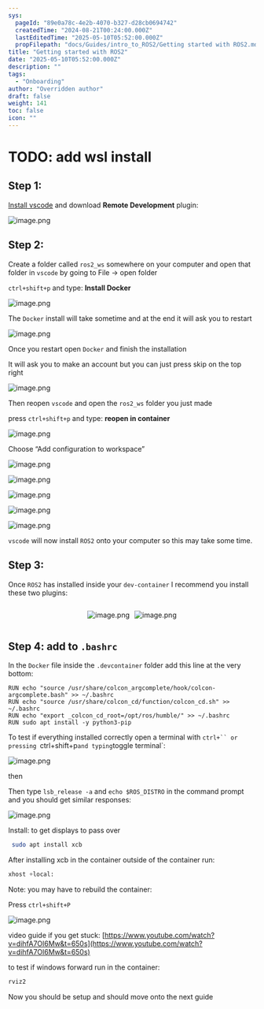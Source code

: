 ```yaml
---
sys:
  pageId: "89e0a78c-4e2b-4070-b327-d28cb0694742"
  createdTime: "2024-08-21T00:24:00.000Z"
  lastEditedTime: "2025-05-10T05:52:00.000Z"
  propFilepath: "docs/Guides/intro_to_ROS2/Getting started with ROS2.md"
title: "Getting started with ROS2"
date: "2025-05-10T05:52:00.000Z"
description: ""
tags:
  - "Onboarding"
author: "Overridden author"
draft: false
weight: 141
toc: false
icon: ""
---
```


# TODO: add wsl install

## Step 1:

[Install vscode](https://code.visualstudio.com/download) and download **Remote Development** plugin:

![image.png](https://prod-files-secure.s3.us-west-2.amazonaws.com/d518164a-d88e-44d1-a4ee-3adb3bd8bce0/efb52993-1881-4a40-b95e-6f020334f022/image.png?X-Amz-Algorithm=AWS4-HMAC-SHA256&X-Amz-Content-Sha256=UNSIGNED-PAYLOAD&X-Amz-Credential=ASIAZI2LB466RZL5WJGG%2F20250603%2Fus-west-2%2Fs3%2Faws4_request&X-Amz-Date=20250603T033929Z&X-Amz-Expires=3600&X-Amz-Security-Token=IQoJb3JpZ2luX2VjEDMaCXVzLXdlc3QtMiJGMEQCIDCYe62nC5sxIXFhHdL811fS80f5Vxaf6Vo4hSTxNj9AAiAp5RgSiVDVXj5iV0ltG9PFvw%2FYQf4UMEsclk0lcPGzpSqIBAj8%2F%2F%2F%2F%2F%2F%2F%2F%2F%2F8BEAAaDDYzNzQyMzE4MzgwNSIM9W8znuNW1z1XOOOTKtwDguyTU5pItWyzeVrNu%2BYDpTXV8jjjUONSTYdKM16EyEdSl1AR8FMnagjUZY0jbsSbbR%2Fz9jmwohrKbkbRoQEDSSM62hNrPMDkdI1ejr%2Fx8A6iIIHyJtVnq2v9BsKbR3gjahaEbUdiorjCLjzp%2BnLAZeE6Fiw4CpeCifTsrryx33WNxVmVBsN67Cq18xwAjPgssFEGzm6x%2FTEbafnS%2B7yzHVx3iezh677BP2LHPeY18VF500SBpXdneReQqpmwlD8DJcz%2FZUU139NOKiiI9yGCvRaLKgkYC8k4kz3Z3u5%2BgIW38l97XPaEwxmaRMjgkZFfuPn%2BO69Bo%2Fubh0EAEDxRA6CckX44eu5Dl6pqJBYyGgWWxKBvXygbEZtmbk5tl4wH1Znm7Lo5dmgRhBpFX5DNNDatbWviS6tEUGKJpGDu%2BVktU6FTRe3HctBucK0cLbWiM1f0%2FewdlO9LF2R5nmhutW1spOv4hbSt4VivnwXzQ1aiUEdKX3XlsgHCH6KzrwiFE9rbUO8mHm8HMUM4xMBmAmmcwDzrfyCZNFeRp9GsZdGEsL6tyNGuvenBv2iqxNNnpBi1qp%2Fqm72C%2FSFZLWe1E7W2O0oHaxSAXy4CmPMu%2FAkbAqJyHDpm9ZivDk0wzsX5wQY6pgFcEv8%2BHGfBX9jLZUjraVRCHoDGyjjmkZEAByUnJerrKncqETTUKPFCzxYwpE5rv25JHOqQLdtKhW6Cjc9EvRbZCjbIjwT2xj9e%2BOIn9SA0FWL%2F25rC1m6%2F596I2uSWoqwtk0X0Tkh%2Bj2k5I52q3Z1DnkW47RluVaJh6ledenQ8O%2Fl2DwtxXz4TBECT%2FVkckdqvf2kdneE14MKfHH5BWQ6AdJtG9Gc2&X-Amz-Signature=5bbf014e95f4320fb452fa4287f5b0a0a0595695e89e78dc0b8f673757c0658b&X-Amz-SignedHeaders=host&x-id=GetObject)

## Step 2:

Create a folder called `ros2_ws` somewhere on your computer and open that folder in `vscode` by going to File → open folder 

`ctrl+shift+p` and type: **Install Docker**

![image.png](https://prod-files-secure.s3.us-west-2.amazonaws.com/d518164a-d88e-44d1-a4ee-3adb3bd8bce0/2269dc0e-1cd5-47ff-bceb-c04ad9b2eab0/image.png?X-Amz-Algorithm=AWS4-HMAC-SHA256&X-Amz-Content-Sha256=UNSIGNED-PAYLOAD&X-Amz-Credential=ASIAZI2LB466RZL5WJGG%2F20250603%2Fus-west-2%2Fs3%2Faws4_request&X-Amz-Date=20250603T033929Z&X-Amz-Expires=3600&X-Amz-Security-Token=IQoJb3JpZ2luX2VjEDMaCXVzLXdlc3QtMiJGMEQCIDCYe62nC5sxIXFhHdL811fS80f5Vxaf6Vo4hSTxNj9AAiAp5RgSiVDVXj5iV0ltG9PFvw%2FYQf4UMEsclk0lcPGzpSqIBAj8%2F%2F%2F%2F%2F%2F%2F%2F%2F%2F8BEAAaDDYzNzQyMzE4MzgwNSIM9W8znuNW1z1XOOOTKtwDguyTU5pItWyzeVrNu%2BYDpTXV8jjjUONSTYdKM16EyEdSl1AR8FMnagjUZY0jbsSbbR%2Fz9jmwohrKbkbRoQEDSSM62hNrPMDkdI1ejr%2Fx8A6iIIHyJtVnq2v9BsKbR3gjahaEbUdiorjCLjzp%2BnLAZeE6Fiw4CpeCifTsrryx33WNxVmVBsN67Cq18xwAjPgssFEGzm6x%2FTEbafnS%2B7yzHVx3iezh677BP2LHPeY18VF500SBpXdneReQqpmwlD8DJcz%2FZUU139NOKiiI9yGCvRaLKgkYC8k4kz3Z3u5%2BgIW38l97XPaEwxmaRMjgkZFfuPn%2BO69Bo%2Fubh0EAEDxRA6CckX44eu5Dl6pqJBYyGgWWxKBvXygbEZtmbk5tl4wH1Znm7Lo5dmgRhBpFX5DNNDatbWviS6tEUGKJpGDu%2BVktU6FTRe3HctBucK0cLbWiM1f0%2FewdlO9LF2R5nmhutW1spOv4hbSt4VivnwXzQ1aiUEdKX3XlsgHCH6KzrwiFE9rbUO8mHm8HMUM4xMBmAmmcwDzrfyCZNFeRp9GsZdGEsL6tyNGuvenBv2iqxNNnpBi1qp%2Fqm72C%2FSFZLWe1E7W2O0oHaxSAXy4CmPMu%2FAkbAqJyHDpm9ZivDk0wzsX5wQY6pgFcEv8%2BHGfBX9jLZUjraVRCHoDGyjjmkZEAByUnJerrKncqETTUKPFCzxYwpE5rv25JHOqQLdtKhW6Cjc9EvRbZCjbIjwT2xj9e%2BOIn9SA0FWL%2F25rC1m6%2F596I2uSWoqwtk0X0Tkh%2Bj2k5I52q3Z1DnkW47RluVaJh6ledenQ8O%2Fl2DwtxXz4TBECT%2FVkckdqvf2kdneE14MKfHH5BWQ6AdJtG9Gc2&X-Amz-Signature=f66f687ec182fe809f3ce59762dc542f165ddddc30e93731211a0ccd547f034a&X-Amz-SignedHeaders=host&x-id=GetObject)

The `Docker` install will take sometime and at the end it will ask you to restart

![image.png](https://prod-files-secure.s3.us-west-2.amazonaws.com/d518164a-d88e-44d1-a4ee-3adb3bd8bce0/ed233f78-be33-4b1f-b89c-9c346c0e961e/image.png?X-Amz-Algorithm=AWS4-HMAC-SHA256&X-Amz-Content-Sha256=UNSIGNED-PAYLOAD&X-Amz-Credential=ASIAZI2LB466RZL5WJGG%2F20250603%2Fus-west-2%2Fs3%2Faws4_request&X-Amz-Date=20250603T033929Z&X-Amz-Expires=3600&X-Amz-Security-Token=IQoJb3JpZ2luX2VjEDMaCXVzLXdlc3QtMiJGMEQCIDCYe62nC5sxIXFhHdL811fS80f5Vxaf6Vo4hSTxNj9AAiAp5RgSiVDVXj5iV0ltG9PFvw%2FYQf4UMEsclk0lcPGzpSqIBAj8%2F%2F%2F%2F%2F%2F%2F%2F%2F%2F8BEAAaDDYzNzQyMzE4MzgwNSIM9W8znuNW1z1XOOOTKtwDguyTU5pItWyzeVrNu%2BYDpTXV8jjjUONSTYdKM16EyEdSl1AR8FMnagjUZY0jbsSbbR%2Fz9jmwohrKbkbRoQEDSSM62hNrPMDkdI1ejr%2Fx8A6iIIHyJtVnq2v9BsKbR3gjahaEbUdiorjCLjzp%2BnLAZeE6Fiw4CpeCifTsrryx33WNxVmVBsN67Cq18xwAjPgssFEGzm6x%2FTEbafnS%2B7yzHVx3iezh677BP2LHPeY18VF500SBpXdneReQqpmwlD8DJcz%2FZUU139NOKiiI9yGCvRaLKgkYC8k4kz3Z3u5%2BgIW38l97XPaEwxmaRMjgkZFfuPn%2BO69Bo%2Fubh0EAEDxRA6CckX44eu5Dl6pqJBYyGgWWxKBvXygbEZtmbk5tl4wH1Znm7Lo5dmgRhBpFX5DNNDatbWviS6tEUGKJpGDu%2BVktU6FTRe3HctBucK0cLbWiM1f0%2FewdlO9LF2R5nmhutW1spOv4hbSt4VivnwXzQ1aiUEdKX3XlsgHCH6KzrwiFE9rbUO8mHm8HMUM4xMBmAmmcwDzrfyCZNFeRp9GsZdGEsL6tyNGuvenBv2iqxNNnpBi1qp%2Fqm72C%2FSFZLWe1E7W2O0oHaxSAXy4CmPMu%2FAkbAqJyHDpm9ZivDk0wzsX5wQY6pgFcEv8%2BHGfBX9jLZUjraVRCHoDGyjjmkZEAByUnJerrKncqETTUKPFCzxYwpE5rv25JHOqQLdtKhW6Cjc9EvRbZCjbIjwT2xj9e%2BOIn9SA0FWL%2F25rC1m6%2F596I2uSWoqwtk0X0Tkh%2Bj2k5I52q3Z1DnkW47RluVaJh6ledenQ8O%2Fl2DwtxXz4TBECT%2FVkckdqvf2kdneE14MKfHH5BWQ6AdJtG9Gc2&X-Amz-Signature=acc55a033aa7e5525d5b6ff56506c3284922c9f4b0c58ae6b64f5187ab9442d2&X-Amz-SignedHeaders=host&x-id=GetObject)

Once you restart open `Docker` and finish the installation

It will ask you to make an account but you can just press skip on the top right

![image.png](https://prod-files-secure.s3.us-west-2.amazonaws.com/d518164a-d88e-44d1-a4ee-3adb3bd8bce0/21010ad9-1659-4fd9-9f59-9932a09b2a3d/image.png?X-Amz-Algorithm=AWS4-HMAC-SHA256&X-Amz-Content-Sha256=UNSIGNED-PAYLOAD&X-Amz-Credential=ASIAZI2LB466RZL5WJGG%2F20250603%2Fus-west-2%2Fs3%2Faws4_request&X-Amz-Date=20250603T033929Z&X-Amz-Expires=3600&X-Amz-Security-Token=IQoJb3JpZ2luX2VjEDMaCXVzLXdlc3QtMiJGMEQCIDCYe62nC5sxIXFhHdL811fS80f5Vxaf6Vo4hSTxNj9AAiAp5RgSiVDVXj5iV0ltG9PFvw%2FYQf4UMEsclk0lcPGzpSqIBAj8%2F%2F%2F%2F%2F%2F%2F%2F%2F%2F8BEAAaDDYzNzQyMzE4MzgwNSIM9W8znuNW1z1XOOOTKtwDguyTU5pItWyzeVrNu%2BYDpTXV8jjjUONSTYdKM16EyEdSl1AR8FMnagjUZY0jbsSbbR%2Fz9jmwohrKbkbRoQEDSSM62hNrPMDkdI1ejr%2Fx8A6iIIHyJtVnq2v9BsKbR3gjahaEbUdiorjCLjzp%2BnLAZeE6Fiw4CpeCifTsrryx33WNxVmVBsN67Cq18xwAjPgssFEGzm6x%2FTEbafnS%2B7yzHVx3iezh677BP2LHPeY18VF500SBpXdneReQqpmwlD8DJcz%2FZUU139NOKiiI9yGCvRaLKgkYC8k4kz3Z3u5%2BgIW38l97XPaEwxmaRMjgkZFfuPn%2BO69Bo%2Fubh0EAEDxRA6CckX44eu5Dl6pqJBYyGgWWxKBvXygbEZtmbk5tl4wH1Znm7Lo5dmgRhBpFX5DNNDatbWviS6tEUGKJpGDu%2BVktU6FTRe3HctBucK0cLbWiM1f0%2FewdlO9LF2R5nmhutW1spOv4hbSt4VivnwXzQ1aiUEdKX3XlsgHCH6KzrwiFE9rbUO8mHm8HMUM4xMBmAmmcwDzrfyCZNFeRp9GsZdGEsL6tyNGuvenBv2iqxNNnpBi1qp%2Fqm72C%2FSFZLWe1E7W2O0oHaxSAXy4CmPMu%2FAkbAqJyHDpm9ZivDk0wzsX5wQY6pgFcEv8%2BHGfBX9jLZUjraVRCHoDGyjjmkZEAByUnJerrKncqETTUKPFCzxYwpE5rv25JHOqQLdtKhW6Cjc9EvRbZCjbIjwT2xj9e%2BOIn9SA0FWL%2F25rC1m6%2F596I2uSWoqwtk0X0Tkh%2Bj2k5I52q3Z1DnkW47RluVaJh6ledenQ8O%2Fl2DwtxXz4TBECT%2FVkckdqvf2kdneE14MKfHH5BWQ6AdJtG9Gc2&X-Amz-Signature=bdd62b9b99e5f299fcb803af663e491ae124ed1d8afa52d73e2e108aa34c9a34&X-Amz-SignedHeaders=host&x-id=GetObject)

Then reopen `vscode` and open the `ros2_ws` folder you just made

press `ctrl+shift+p` and type: **reopen in container**

![image.png](https://prod-files-secure.s3.us-west-2.amazonaws.com/d518164a-d88e-44d1-a4ee-3adb3bd8bce0/4e93b8c2-41ad-488c-8095-c74205196118/image.png?X-Amz-Algorithm=AWS4-HMAC-SHA256&X-Amz-Content-Sha256=UNSIGNED-PAYLOAD&X-Amz-Credential=ASIAZI2LB466RZL5WJGG%2F20250603%2Fus-west-2%2Fs3%2Faws4_request&X-Amz-Date=20250603T033929Z&X-Amz-Expires=3600&X-Amz-Security-Token=IQoJb3JpZ2luX2VjEDMaCXVzLXdlc3QtMiJGMEQCIDCYe62nC5sxIXFhHdL811fS80f5Vxaf6Vo4hSTxNj9AAiAp5RgSiVDVXj5iV0ltG9PFvw%2FYQf4UMEsclk0lcPGzpSqIBAj8%2F%2F%2F%2F%2F%2F%2F%2F%2F%2F8BEAAaDDYzNzQyMzE4MzgwNSIM9W8znuNW1z1XOOOTKtwDguyTU5pItWyzeVrNu%2BYDpTXV8jjjUONSTYdKM16EyEdSl1AR8FMnagjUZY0jbsSbbR%2Fz9jmwohrKbkbRoQEDSSM62hNrPMDkdI1ejr%2Fx8A6iIIHyJtVnq2v9BsKbR3gjahaEbUdiorjCLjzp%2BnLAZeE6Fiw4CpeCifTsrryx33WNxVmVBsN67Cq18xwAjPgssFEGzm6x%2FTEbafnS%2B7yzHVx3iezh677BP2LHPeY18VF500SBpXdneReQqpmwlD8DJcz%2FZUU139NOKiiI9yGCvRaLKgkYC8k4kz3Z3u5%2BgIW38l97XPaEwxmaRMjgkZFfuPn%2BO69Bo%2Fubh0EAEDxRA6CckX44eu5Dl6pqJBYyGgWWxKBvXygbEZtmbk5tl4wH1Znm7Lo5dmgRhBpFX5DNNDatbWviS6tEUGKJpGDu%2BVktU6FTRe3HctBucK0cLbWiM1f0%2FewdlO9LF2R5nmhutW1spOv4hbSt4VivnwXzQ1aiUEdKX3XlsgHCH6KzrwiFE9rbUO8mHm8HMUM4xMBmAmmcwDzrfyCZNFeRp9GsZdGEsL6tyNGuvenBv2iqxNNnpBi1qp%2Fqm72C%2FSFZLWe1E7W2O0oHaxSAXy4CmPMu%2FAkbAqJyHDpm9ZivDk0wzsX5wQY6pgFcEv8%2BHGfBX9jLZUjraVRCHoDGyjjmkZEAByUnJerrKncqETTUKPFCzxYwpE5rv25JHOqQLdtKhW6Cjc9EvRbZCjbIjwT2xj9e%2BOIn9SA0FWL%2F25rC1m6%2F596I2uSWoqwtk0X0Tkh%2Bj2k5I52q3Z1DnkW47RluVaJh6ledenQ8O%2Fl2DwtxXz4TBECT%2FVkckdqvf2kdneE14MKfHH5BWQ6AdJtG9Gc2&X-Amz-Signature=242a615ac6821c3b6f8ad5dcfbca148ccca5412ec6f97d8a1e97bfcb1f46bc6a&X-Amz-SignedHeaders=host&x-id=GetObject)

Choose “Add configuration to workspace”

![image.png](https://prod-files-secure.s3.us-west-2.amazonaws.com/d518164a-d88e-44d1-a4ee-3adb3bd8bce0/9560b282-5060-4989-ba37-97e7b2c22476/image.png?X-Amz-Algorithm=AWS4-HMAC-SHA256&X-Amz-Content-Sha256=UNSIGNED-PAYLOAD&X-Amz-Credential=ASIAZI2LB466RZL5WJGG%2F20250603%2Fus-west-2%2Fs3%2Faws4_request&X-Amz-Date=20250603T033929Z&X-Amz-Expires=3600&X-Amz-Security-Token=IQoJb3JpZ2luX2VjEDMaCXVzLXdlc3QtMiJGMEQCIDCYe62nC5sxIXFhHdL811fS80f5Vxaf6Vo4hSTxNj9AAiAp5RgSiVDVXj5iV0ltG9PFvw%2FYQf4UMEsclk0lcPGzpSqIBAj8%2F%2F%2F%2F%2F%2F%2F%2F%2F%2F8BEAAaDDYzNzQyMzE4MzgwNSIM9W8znuNW1z1XOOOTKtwDguyTU5pItWyzeVrNu%2BYDpTXV8jjjUONSTYdKM16EyEdSl1AR8FMnagjUZY0jbsSbbR%2Fz9jmwohrKbkbRoQEDSSM62hNrPMDkdI1ejr%2Fx8A6iIIHyJtVnq2v9BsKbR3gjahaEbUdiorjCLjzp%2BnLAZeE6Fiw4CpeCifTsrryx33WNxVmVBsN67Cq18xwAjPgssFEGzm6x%2FTEbafnS%2B7yzHVx3iezh677BP2LHPeY18VF500SBpXdneReQqpmwlD8DJcz%2FZUU139NOKiiI9yGCvRaLKgkYC8k4kz3Z3u5%2BgIW38l97XPaEwxmaRMjgkZFfuPn%2BO69Bo%2Fubh0EAEDxRA6CckX44eu5Dl6pqJBYyGgWWxKBvXygbEZtmbk5tl4wH1Znm7Lo5dmgRhBpFX5DNNDatbWviS6tEUGKJpGDu%2BVktU6FTRe3HctBucK0cLbWiM1f0%2FewdlO9LF2R5nmhutW1spOv4hbSt4VivnwXzQ1aiUEdKX3XlsgHCH6KzrwiFE9rbUO8mHm8HMUM4xMBmAmmcwDzrfyCZNFeRp9GsZdGEsL6tyNGuvenBv2iqxNNnpBi1qp%2Fqm72C%2FSFZLWe1E7W2O0oHaxSAXy4CmPMu%2FAkbAqJyHDpm9ZivDk0wzsX5wQY6pgFcEv8%2BHGfBX9jLZUjraVRCHoDGyjjmkZEAByUnJerrKncqETTUKPFCzxYwpE5rv25JHOqQLdtKhW6Cjc9EvRbZCjbIjwT2xj9e%2BOIn9SA0FWL%2F25rC1m6%2F596I2uSWoqwtk0X0Tkh%2Bj2k5I52q3Z1DnkW47RluVaJh6ledenQ8O%2Fl2DwtxXz4TBECT%2FVkckdqvf2kdneE14MKfHH5BWQ6AdJtG9Gc2&X-Amz-Signature=de832537baeb36d100b2a5be158216a074e2d18091066ce29f6558c3374d0d16&X-Amz-SignedHeaders=host&x-id=GetObject)

![image.png](https://prod-files-secure.s3.us-west-2.amazonaws.com/d518164a-d88e-44d1-a4ee-3adb3bd8bce0/2ee63f81-886b-48e8-a553-dc6e5eac99e4/image.png?X-Amz-Algorithm=AWS4-HMAC-SHA256&X-Amz-Content-Sha256=UNSIGNED-PAYLOAD&X-Amz-Credential=ASIAZI2LB466RZL5WJGG%2F20250603%2Fus-west-2%2Fs3%2Faws4_request&X-Amz-Date=20250603T033929Z&X-Amz-Expires=3600&X-Amz-Security-Token=IQoJb3JpZ2luX2VjEDMaCXVzLXdlc3QtMiJGMEQCIDCYe62nC5sxIXFhHdL811fS80f5Vxaf6Vo4hSTxNj9AAiAp5RgSiVDVXj5iV0ltG9PFvw%2FYQf4UMEsclk0lcPGzpSqIBAj8%2F%2F%2F%2F%2F%2F%2F%2F%2F%2F8BEAAaDDYzNzQyMzE4MzgwNSIM9W8znuNW1z1XOOOTKtwDguyTU5pItWyzeVrNu%2BYDpTXV8jjjUONSTYdKM16EyEdSl1AR8FMnagjUZY0jbsSbbR%2Fz9jmwohrKbkbRoQEDSSM62hNrPMDkdI1ejr%2Fx8A6iIIHyJtVnq2v9BsKbR3gjahaEbUdiorjCLjzp%2BnLAZeE6Fiw4CpeCifTsrryx33WNxVmVBsN67Cq18xwAjPgssFEGzm6x%2FTEbafnS%2B7yzHVx3iezh677BP2LHPeY18VF500SBpXdneReQqpmwlD8DJcz%2FZUU139NOKiiI9yGCvRaLKgkYC8k4kz3Z3u5%2BgIW38l97XPaEwxmaRMjgkZFfuPn%2BO69Bo%2Fubh0EAEDxRA6CckX44eu5Dl6pqJBYyGgWWxKBvXygbEZtmbk5tl4wH1Znm7Lo5dmgRhBpFX5DNNDatbWviS6tEUGKJpGDu%2BVktU6FTRe3HctBucK0cLbWiM1f0%2FewdlO9LF2R5nmhutW1spOv4hbSt4VivnwXzQ1aiUEdKX3XlsgHCH6KzrwiFE9rbUO8mHm8HMUM4xMBmAmmcwDzrfyCZNFeRp9GsZdGEsL6tyNGuvenBv2iqxNNnpBi1qp%2Fqm72C%2FSFZLWe1E7W2O0oHaxSAXy4CmPMu%2FAkbAqJyHDpm9ZivDk0wzsX5wQY6pgFcEv8%2BHGfBX9jLZUjraVRCHoDGyjjmkZEAByUnJerrKncqETTUKPFCzxYwpE5rv25JHOqQLdtKhW6Cjc9EvRbZCjbIjwT2xj9e%2BOIn9SA0FWL%2F25rC1m6%2F596I2uSWoqwtk0X0Tkh%2Bj2k5I52q3Z1DnkW47RluVaJh6ledenQ8O%2Fl2DwtxXz4TBECT%2FVkckdqvf2kdneE14MKfHH5BWQ6AdJtG9Gc2&X-Amz-Signature=8b0a3d65713cb5cf3afe76f5e9031d623c24d19339e0ebb99657c1feb87e1d1c&X-Amz-SignedHeaders=host&x-id=GetObject)

![image.png](https://prod-files-secure.s3.us-west-2.amazonaws.com/d518164a-d88e-44d1-a4ee-3adb3bd8bce0/ae1580b2-b048-407e-aed9-b584224a7a04/image.png?X-Amz-Algorithm=AWS4-HMAC-SHA256&X-Amz-Content-Sha256=UNSIGNED-PAYLOAD&X-Amz-Credential=ASIAZI2LB466RZL5WJGG%2F20250603%2Fus-west-2%2Fs3%2Faws4_request&X-Amz-Date=20250603T033929Z&X-Amz-Expires=3600&X-Amz-Security-Token=IQoJb3JpZ2luX2VjEDMaCXVzLXdlc3QtMiJGMEQCIDCYe62nC5sxIXFhHdL811fS80f5Vxaf6Vo4hSTxNj9AAiAp5RgSiVDVXj5iV0ltG9PFvw%2FYQf4UMEsclk0lcPGzpSqIBAj8%2F%2F%2F%2F%2F%2F%2F%2F%2F%2F8BEAAaDDYzNzQyMzE4MzgwNSIM9W8znuNW1z1XOOOTKtwDguyTU5pItWyzeVrNu%2BYDpTXV8jjjUONSTYdKM16EyEdSl1AR8FMnagjUZY0jbsSbbR%2Fz9jmwohrKbkbRoQEDSSM62hNrPMDkdI1ejr%2Fx8A6iIIHyJtVnq2v9BsKbR3gjahaEbUdiorjCLjzp%2BnLAZeE6Fiw4CpeCifTsrryx33WNxVmVBsN67Cq18xwAjPgssFEGzm6x%2FTEbafnS%2B7yzHVx3iezh677BP2LHPeY18VF500SBpXdneReQqpmwlD8DJcz%2FZUU139NOKiiI9yGCvRaLKgkYC8k4kz3Z3u5%2BgIW38l97XPaEwxmaRMjgkZFfuPn%2BO69Bo%2Fubh0EAEDxRA6CckX44eu5Dl6pqJBYyGgWWxKBvXygbEZtmbk5tl4wH1Znm7Lo5dmgRhBpFX5DNNDatbWviS6tEUGKJpGDu%2BVktU6FTRe3HctBucK0cLbWiM1f0%2FewdlO9LF2R5nmhutW1spOv4hbSt4VivnwXzQ1aiUEdKX3XlsgHCH6KzrwiFE9rbUO8mHm8HMUM4xMBmAmmcwDzrfyCZNFeRp9GsZdGEsL6tyNGuvenBv2iqxNNnpBi1qp%2Fqm72C%2FSFZLWe1E7W2O0oHaxSAXy4CmPMu%2FAkbAqJyHDpm9ZivDk0wzsX5wQY6pgFcEv8%2BHGfBX9jLZUjraVRCHoDGyjjmkZEAByUnJerrKncqETTUKPFCzxYwpE5rv25JHOqQLdtKhW6Cjc9EvRbZCjbIjwT2xj9e%2BOIn9SA0FWL%2F25rC1m6%2F596I2uSWoqwtk0X0Tkh%2Bj2k5I52q3Z1DnkW47RluVaJh6ledenQ8O%2Fl2DwtxXz4TBECT%2FVkckdqvf2kdneE14MKfHH5BWQ6AdJtG9Gc2&X-Amz-Signature=589e7aa83cccba9cab72b7fa74af0813e7c32964dcb5d555902ef8d5bab26ae8&X-Amz-SignedHeaders=host&x-id=GetObject)

![image.png](https://prod-files-secure.s3.us-west-2.amazonaws.com/d518164a-d88e-44d1-a4ee-3adb3bd8bce0/53255b28-f75e-430f-b9e3-c0ac8577e42b/image.png?X-Amz-Algorithm=AWS4-HMAC-SHA256&X-Amz-Content-Sha256=UNSIGNED-PAYLOAD&X-Amz-Credential=ASIAZI2LB466RZL5WJGG%2F20250603%2Fus-west-2%2Fs3%2Faws4_request&X-Amz-Date=20250603T033929Z&X-Amz-Expires=3600&X-Amz-Security-Token=IQoJb3JpZ2luX2VjEDMaCXVzLXdlc3QtMiJGMEQCIDCYe62nC5sxIXFhHdL811fS80f5Vxaf6Vo4hSTxNj9AAiAp5RgSiVDVXj5iV0ltG9PFvw%2FYQf4UMEsclk0lcPGzpSqIBAj8%2F%2F%2F%2F%2F%2F%2F%2F%2F%2F8BEAAaDDYzNzQyMzE4MzgwNSIM9W8znuNW1z1XOOOTKtwDguyTU5pItWyzeVrNu%2BYDpTXV8jjjUONSTYdKM16EyEdSl1AR8FMnagjUZY0jbsSbbR%2Fz9jmwohrKbkbRoQEDSSM62hNrPMDkdI1ejr%2Fx8A6iIIHyJtVnq2v9BsKbR3gjahaEbUdiorjCLjzp%2BnLAZeE6Fiw4CpeCifTsrryx33WNxVmVBsN67Cq18xwAjPgssFEGzm6x%2FTEbafnS%2B7yzHVx3iezh677BP2LHPeY18VF500SBpXdneReQqpmwlD8DJcz%2FZUU139NOKiiI9yGCvRaLKgkYC8k4kz3Z3u5%2BgIW38l97XPaEwxmaRMjgkZFfuPn%2BO69Bo%2Fubh0EAEDxRA6CckX44eu5Dl6pqJBYyGgWWxKBvXygbEZtmbk5tl4wH1Znm7Lo5dmgRhBpFX5DNNDatbWviS6tEUGKJpGDu%2BVktU6FTRe3HctBucK0cLbWiM1f0%2FewdlO9LF2R5nmhutW1spOv4hbSt4VivnwXzQ1aiUEdKX3XlsgHCH6KzrwiFE9rbUO8mHm8HMUM4xMBmAmmcwDzrfyCZNFeRp9GsZdGEsL6tyNGuvenBv2iqxNNnpBi1qp%2Fqm72C%2FSFZLWe1E7W2O0oHaxSAXy4CmPMu%2FAkbAqJyHDpm9ZivDk0wzsX5wQY6pgFcEv8%2BHGfBX9jLZUjraVRCHoDGyjjmkZEAByUnJerrKncqETTUKPFCzxYwpE5rv25JHOqQLdtKhW6Cjc9EvRbZCjbIjwT2xj9e%2BOIn9SA0FWL%2F25rC1m6%2F596I2uSWoqwtk0X0Tkh%2Bj2k5I52q3Z1DnkW47RluVaJh6ledenQ8O%2Fl2DwtxXz4TBECT%2FVkckdqvf2kdneE14MKfHH5BWQ6AdJtG9Gc2&X-Amz-Signature=4640d0e79fd24a715578049d10b03b3222c44c51923bae03b48f086069550c5b&X-Amz-SignedHeaders=host&x-id=GetObject)

![image.png](https://prod-files-secure.s3.us-west-2.amazonaws.com/d518164a-d88e-44d1-a4ee-3adb3bd8bce0/7c562767-5af9-4ffb-97d1-327bcdf4ee00/image.png?X-Amz-Algorithm=AWS4-HMAC-SHA256&X-Amz-Content-Sha256=UNSIGNED-PAYLOAD&X-Amz-Credential=ASIAZI2LB466RZL5WJGG%2F20250603%2Fus-west-2%2Fs3%2Faws4_request&X-Amz-Date=20250603T033929Z&X-Amz-Expires=3600&X-Amz-Security-Token=IQoJb3JpZ2luX2VjEDMaCXVzLXdlc3QtMiJGMEQCIDCYe62nC5sxIXFhHdL811fS80f5Vxaf6Vo4hSTxNj9AAiAp5RgSiVDVXj5iV0ltG9PFvw%2FYQf4UMEsclk0lcPGzpSqIBAj8%2F%2F%2F%2F%2F%2F%2F%2F%2F%2F8BEAAaDDYzNzQyMzE4MzgwNSIM9W8znuNW1z1XOOOTKtwDguyTU5pItWyzeVrNu%2BYDpTXV8jjjUONSTYdKM16EyEdSl1AR8FMnagjUZY0jbsSbbR%2Fz9jmwohrKbkbRoQEDSSM62hNrPMDkdI1ejr%2Fx8A6iIIHyJtVnq2v9BsKbR3gjahaEbUdiorjCLjzp%2BnLAZeE6Fiw4CpeCifTsrryx33WNxVmVBsN67Cq18xwAjPgssFEGzm6x%2FTEbafnS%2B7yzHVx3iezh677BP2LHPeY18VF500SBpXdneReQqpmwlD8DJcz%2FZUU139NOKiiI9yGCvRaLKgkYC8k4kz3Z3u5%2BgIW38l97XPaEwxmaRMjgkZFfuPn%2BO69Bo%2Fubh0EAEDxRA6CckX44eu5Dl6pqJBYyGgWWxKBvXygbEZtmbk5tl4wH1Znm7Lo5dmgRhBpFX5DNNDatbWviS6tEUGKJpGDu%2BVktU6FTRe3HctBucK0cLbWiM1f0%2FewdlO9LF2R5nmhutW1spOv4hbSt4VivnwXzQ1aiUEdKX3XlsgHCH6KzrwiFE9rbUO8mHm8HMUM4xMBmAmmcwDzrfyCZNFeRp9GsZdGEsL6tyNGuvenBv2iqxNNnpBi1qp%2Fqm72C%2FSFZLWe1E7W2O0oHaxSAXy4CmPMu%2FAkbAqJyHDpm9ZivDk0wzsX5wQY6pgFcEv8%2BHGfBX9jLZUjraVRCHoDGyjjmkZEAByUnJerrKncqETTUKPFCzxYwpE5rv25JHOqQLdtKhW6Cjc9EvRbZCjbIjwT2xj9e%2BOIn9SA0FWL%2F25rC1m6%2F596I2uSWoqwtk0X0Tkh%2Bj2k5I52q3Z1DnkW47RluVaJh6ledenQ8O%2Fl2DwtxXz4TBECT%2FVkckdqvf2kdneE14MKfHH5BWQ6AdJtG9Gc2&X-Amz-Signature=6b511a70103a8d8eb0f9a01158a7cc6927f7c9e0036cfbc029ea0f70c1e80e1c&X-Amz-SignedHeaders=host&x-id=GetObject)

`vscode` will now install `ROS2` onto your computer so this may take some time.

## Step 3:

Once `ROS2` has installed inside your `dev-container` I recommend you install these two plugins:

<div style="display: flex;flex-direction: row; column-gap:10px; max-width: 630px;justify-content: center;">
<div>

![image.png](https://prod-files-secure.s3.us-west-2.amazonaws.com/d518164a-d88e-44d1-a4ee-3adb3bd8bce0/3fc3d550-5a54-4ba1-ba6b-faa01cdb7369/image.png?X-Amz-Algorithm=AWS4-HMAC-SHA256&X-Amz-Content-Sha256=UNSIGNED-PAYLOAD&X-Amz-Credential=ASIAZI2LB466S6YI75UB%2F20250603%2Fus-west-2%2Fs3%2Faws4_request&X-Amz-Date=20250603T033932Z&X-Amz-Expires=3600&X-Amz-Security-Token=IQoJb3JpZ2luX2VjEDMaCXVzLXdlc3QtMiJHMEUCIGpVxN8215SUnJAPi5Bi3p8%2B2x%2FBoD03rVkn8a0IrEM8AiEA53bqS6JjmXn0y%2FR9upMtriFf24CadztHci9RMhCd4bwqiAQI%2FP%2F%2F%2F%2F%2F%2F%2F%2F%2F%2FARAAGgw2Mzc0MjMxODM4MDUiDA8UmT9ByrZlFZO07ircA5jnOUUnhaDna81tzrJwTucL4rEt9aXUlB8aDtOAA0IqoEnFannjGyplvYWU09aWoYTmzqDJ4x0bIB%2BvspPMCfP50hELO1KSHu7EVo%2FqjqW68E1siCyZF83CZg27r%2FlmIfjhlUBW%2ByN8MobNci3gmDNk%2Fmdcg%2FADiSP5K7x2ir3XcBsD%2BIubP1j34UemqtiGK%2BD2E0OLZjH1mB9YSrv6snAot7zONEI0pvWTQ9Bz1ewVR7f4mQZ81NrPs3d0Z%2FqqJmwe5FY9PoyCHqZyW0SiK3WiaTCbG7RGWnnNSDq99TOlATxJPw7pJiF%2FlZv%2Fr1jU8hAKGU7kMjXKFKCC1oceiWK6CzqvZM18iHZcsBosfe%2B5C2MCgq2wKOhhWu2U3FkiA1DdsxZ3QXPq8xtaEpRXT%2B16GSUS4zaimAVl%2F6pRV6HystHqayaY5FqyaBHglmnoKRw8Oy0h3qtqITzdDtp8WjphYkprVSSdE01bcnLKeyS4%2FFDrZJkcz%2Fy%2BdYtOS3UIXGTLrMib%2F5YvYtuo8HS05mDiJSgiU3VvdNO9gXqz%2BHPSp9tNGlZZwj%2FFMNal8cEe2MHhdIlTTdccd8Jk6iU9WzPp6sGMFdMGWCQtqiMd%2BsWCaoW9BwLWdNk5PloLMPXE%2BcEGOqUBOkoQWnc1touI1lxqv0KAN5KGnsGDescun%2BavIb2849381QTOP9YODNQcsns0u13VfXP2q41Y9%2BCuwEzGzxf1%2FmbZIeLP%2BIC92B5mnNIvhZI0BQo8h0iu4%2Bna77Ac5Vlo8Ph9bU%2BHNIpmgN9I%2BeuqNSsgaa4qn6HHg%2FpohJuP%2BwvdMFAoBl9oHrRit9pDPtdZ8eqKJ3RYoL40bYBTsDuojdFvsmsY&X-Amz-Signature=1eae0992f2080da948729f121a6c373d5eef488a74626cd8be8bc4fcb40b1b41&X-Amz-SignedHeaders=host&x-id=GetObject)

</div>
<div>

![image.png](https://prod-files-secure.s3.us-west-2.amazonaws.com/d518164a-d88e-44d1-a4ee-3adb3bd8bce0/d994cc66-13c2-4093-a5a3-f84cf4601a82/image.png?X-Amz-Algorithm=AWS4-HMAC-SHA256&X-Amz-Content-Sha256=UNSIGNED-PAYLOAD&X-Amz-Credential=ASIAZI2LB46622A7N66C%2F20250603%2Fus-west-2%2Fs3%2Faws4_request&X-Amz-Date=20250603T033932Z&X-Amz-Expires=3600&X-Amz-Security-Token=IQoJb3JpZ2luX2VjEDMaCXVzLXdlc3QtMiJHMEUCIG266hEJr8EzhP6OIX66IZ5JeNo3sq8jCJA%2Fk60NnfzHAiEAsh4SIfo1h2jAn8Yb6z5Xdj7EqicR3mlu1UeuUe04x5cqiAQI%2FP%2F%2F%2F%2F%2F%2F%2F%2F%2F%2FARAAGgw2Mzc0MjMxODM4MDUiDL3Cb5jUANkZzcnHYSrcAwih6L7jbD1xF3H29DhSHUFecek7%2FB6Qcm8%2FbVOYHhrur4o%2FG0W4zxexwCqIeQghbKa9%2BSN8wIGFEmffqJGl6pkVFibWGJV18oceMI1cqyNtpZd5OyhyHjtA9oa0OMpCidbMChCaWmRcs%2Bhe5udnj%2BrxXZquCV%2BBsihetYgvH%2Bwj4sKYNtpWaVtaQLR1dAuq%2FxwOEfn4mggGbtV0t3U4Agcz%2BB9WLR9Eu3vUAP6DQHd7jP2vJdyW8tNMjwSIH5fMUbpROMMedCrHrLJyc93XP%2B%2BPQVsCq1KCGnMvxO2dCmMeOelhLH63VUE5ZcJQ0s8jfyZ9yPaEKL%2BCfkCXCV7SSx3m7H1Wq73N0Ewc0bWNXdc%2BHki%2FQ%2BQHC5uXguqdyRwcmUXciAgdXptW6o5GmybVrnGnEL8bEtmsqKqfU5ngnphb62PzHKd1RGUQmHVluKagTRHpJBED10gPRaA586%2Bp99Dum%2F5Yxtrl34rM9kZfO5XRhK8S1XXJrskVTFW%2BlqVhIKBSqNSg1QSXcgHVw2UpM90lzxWhwN2ETZVcZ7sLP9%2FdNjywjdNORqbyO0AZz3imIOK%2FIUR1idjCyO%2FWhG0nzsG0AazHxBpC9r84wE0dHVlSfe1PKq6dAYy7CwtOMPXE%2BcEGOqUBPIobOcTpzjk7Ou9tGLXkH7mgXjCzz5zeBgikszKeL%2BPJf0k2oPE24meZWtbc5PulIr8kgtsbYca%2FZqAFyY2UuLIEzHCW9FJ2oTLRzlb%2FD7IAowPouTi5xe%2Fb7GKKtKlANmbSll0HHeftXMY%2Bfc%2BjytmrtuqPFiggl8Op%2FmeaF4OV2Ndck3IpqEhmXTW5Mf8znp0%2FFGNkbDL935VQ27TF4oBDZfHV&X-Amz-Signature=35a9055dd01b35403d6a808d8b7bbd38334f5e9a0a760bf3d7a791f02969975a&X-Amz-SignedHeaders=host&x-id=GetObject)

</div>
</div>

## Step 4: add to `.bashrc`

In the `Docker` file inside the `.devcontainer` folder add this line at the very bottom: 

```docker
RUN echo "source /usr/share/colcon_argcomplete/hook/colcon-argcomplete.bash" >> ~/.bashrc
RUN echo "source /usr/share/colcon_cd/function/colcon_cd.sh" >> ~/.bashrc
RUN echo "export _colcon_cd_root=/opt/ros/humble/" >> ~/.bashrc
RUN sudo apt install -y python3-pip 
```

To test if everything installed correctly open a terminal with `ctrl+`` or pressing `ctrl+shift+p` and typing `toggle terminal`:

![image.png](https://prod-files-secure.s3.us-west-2.amazonaws.com/d518164a-d88e-44d1-a4ee-3adb3bd8bce0/6a4943d8-b04e-4c02-9a58-775f3384d1a5/image.png?X-Amz-Algorithm=AWS4-HMAC-SHA256&X-Amz-Content-Sha256=UNSIGNED-PAYLOAD&X-Amz-Credential=ASIAZI2LB466RZL5WJGG%2F20250603%2Fus-west-2%2Fs3%2Faws4_request&X-Amz-Date=20250603T033929Z&X-Amz-Expires=3600&X-Amz-Security-Token=IQoJb3JpZ2luX2VjEDMaCXVzLXdlc3QtMiJGMEQCIDCYe62nC5sxIXFhHdL811fS80f5Vxaf6Vo4hSTxNj9AAiAp5RgSiVDVXj5iV0ltG9PFvw%2FYQf4UMEsclk0lcPGzpSqIBAj8%2F%2F%2F%2F%2F%2F%2F%2F%2F%2F8BEAAaDDYzNzQyMzE4MzgwNSIM9W8znuNW1z1XOOOTKtwDguyTU5pItWyzeVrNu%2BYDpTXV8jjjUONSTYdKM16EyEdSl1AR8FMnagjUZY0jbsSbbR%2Fz9jmwohrKbkbRoQEDSSM62hNrPMDkdI1ejr%2Fx8A6iIIHyJtVnq2v9BsKbR3gjahaEbUdiorjCLjzp%2BnLAZeE6Fiw4CpeCifTsrryx33WNxVmVBsN67Cq18xwAjPgssFEGzm6x%2FTEbafnS%2B7yzHVx3iezh677BP2LHPeY18VF500SBpXdneReQqpmwlD8DJcz%2FZUU139NOKiiI9yGCvRaLKgkYC8k4kz3Z3u5%2BgIW38l97XPaEwxmaRMjgkZFfuPn%2BO69Bo%2Fubh0EAEDxRA6CckX44eu5Dl6pqJBYyGgWWxKBvXygbEZtmbk5tl4wH1Znm7Lo5dmgRhBpFX5DNNDatbWviS6tEUGKJpGDu%2BVktU6FTRe3HctBucK0cLbWiM1f0%2FewdlO9LF2R5nmhutW1spOv4hbSt4VivnwXzQ1aiUEdKX3XlsgHCH6KzrwiFE9rbUO8mHm8HMUM4xMBmAmmcwDzrfyCZNFeRp9GsZdGEsL6tyNGuvenBv2iqxNNnpBi1qp%2Fqm72C%2FSFZLWe1E7W2O0oHaxSAXy4CmPMu%2FAkbAqJyHDpm9ZivDk0wzsX5wQY6pgFcEv8%2BHGfBX9jLZUjraVRCHoDGyjjmkZEAByUnJerrKncqETTUKPFCzxYwpE5rv25JHOqQLdtKhW6Cjc9EvRbZCjbIjwT2xj9e%2BOIn9SA0FWL%2F25rC1m6%2F596I2uSWoqwtk0X0Tkh%2Bj2k5I52q3Z1DnkW47RluVaJh6ledenQ8O%2Fl2DwtxXz4TBECT%2FVkckdqvf2kdneE14MKfHH5BWQ6AdJtG9Gc2&X-Amz-Signature=dac8795b41dfa7041acff1cb28d49a357432b140e66c43ad52b2db7a42cd7602&X-Amz-SignedHeaders=host&x-id=GetObject)

then 

Then type `lsb_release -a` and `echo $ROS_DISTRO` in the command prompt and you should get similar responses:

![image.png](https://prod-files-secure.s3.us-west-2.amazonaws.com/d518164a-d88e-44d1-a4ee-3adb3bd8bce0/3e635dec-a805-4e85-8b9e-d000e5b71a4e/image.png?X-Amz-Algorithm=AWS4-HMAC-SHA256&X-Amz-Content-Sha256=UNSIGNED-PAYLOAD&X-Amz-Credential=ASIAZI2LB466RZL5WJGG%2F20250603%2Fus-west-2%2Fs3%2Faws4_request&X-Amz-Date=20250603T033929Z&X-Amz-Expires=3600&X-Amz-Security-Token=IQoJb3JpZ2luX2VjEDMaCXVzLXdlc3QtMiJGMEQCIDCYe62nC5sxIXFhHdL811fS80f5Vxaf6Vo4hSTxNj9AAiAp5RgSiVDVXj5iV0ltG9PFvw%2FYQf4UMEsclk0lcPGzpSqIBAj8%2F%2F%2F%2F%2F%2F%2F%2F%2F%2F8BEAAaDDYzNzQyMzE4MzgwNSIM9W8znuNW1z1XOOOTKtwDguyTU5pItWyzeVrNu%2BYDpTXV8jjjUONSTYdKM16EyEdSl1AR8FMnagjUZY0jbsSbbR%2Fz9jmwohrKbkbRoQEDSSM62hNrPMDkdI1ejr%2Fx8A6iIIHyJtVnq2v9BsKbR3gjahaEbUdiorjCLjzp%2BnLAZeE6Fiw4CpeCifTsrryx33WNxVmVBsN67Cq18xwAjPgssFEGzm6x%2FTEbafnS%2B7yzHVx3iezh677BP2LHPeY18VF500SBpXdneReQqpmwlD8DJcz%2FZUU139NOKiiI9yGCvRaLKgkYC8k4kz3Z3u5%2BgIW38l97XPaEwxmaRMjgkZFfuPn%2BO69Bo%2Fubh0EAEDxRA6CckX44eu5Dl6pqJBYyGgWWxKBvXygbEZtmbk5tl4wH1Znm7Lo5dmgRhBpFX5DNNDatbWviS6tEUGKJpGDu%2BVktU6FTRe3HctBucK0cLbWiM1f0%2FewdlO9LF2R5nmhutW1spOv4hbSt4VivnwXzQ1aiUEdKX3XlsgHCH6KzrwiFE9rbUO8mHm8HMUM4xMBmAmmcwDzrfyCZNFeRp9GsZdGEsL6tyNGuvenBv2iqxNNnpBi1qp%2Fqm72C%2FSFZLWe1E7W2O0oHaxSAXy4CmPMu%2FAkbAqJyHDpm9ZivDk0wzsX5wQY6pgFcEv8%2BHGfBX9jLZUjraVRCHoDGyjjmkZEAByUnJerrKncqETTUKPFCzxYwpE5rv25JHOqQLdtKhW6Cjc9EvRbZCjbIjwT2xj9e%2BOIn9SA0FWL%2F25rC1m6%2F596I2uSWoqwtk0X0Tkh%2Bj2k5I52q3Z1DnkW47RluVaJh6ledenQ8O%2Fl2DwtxXz4TBECT%2FVkckdqvf2kdneE14MKfHH5BWQ6AdJtG9Gc2&X-Amz-Signature=ea5a9b935b50c3d065f42a614cfcc3b2d2c95835f2caab5f1520324f71f23e72&X-Amz-SignedHeaders=host&x-id=GetObject)

Install:  to get displays to pass over

```bash
 sudo apt install xcb
```

After installing xcb in the container outside of the container run:

```python
xhost +local:
```

Note: you may have to rebuild the container:

Press `ctrl+shift+P`

![image.png](https://prod-files-secure.s3.us-west-2.amazonaws.com/d518164a-d88e-44d1-a4ee-3adb3bd8bce0/6c2be660-2618-4c38-9c26-53554f7a0b7b/image.png?X-Amz-Algorithm=AWS4-HMAC-SHA256&X-Amz-Content-Sha256=UNSIGNED-PAYLOAD&X-Amz-Credential=ASIAZI2LB466RZL5WJGG%2F20250603%2Fus-west-2%2Fs3%2Faws4_request&X-Amz-Date=20250603T033929Z&X-Amz-Expires=3600&X-Amz-Security-Token=IQoJb3JpZ2luX2VjEDMaCXVzLXdlc3QtMiJGMEQCIDCYe62nC5sxIXFhHdL811fS80f5Vxaf6Vo4hSTxNj9AAiAp5RgSiVDVXj5iV0ltG9PFvw%2FYQf4UMEsclk0lcPGzpSqIBAj8%2F%2F%2F%2F%2F%2F%2F%2F%2F%2F8BEAAaDDYzNzQyMzE4MzgwNSIM9W8znuNW1z1XOOOTKtwDguyTU5pItWyzeVrNu%2BYDpTXV8jjjUONSTYdKM16EyEdSl1AR8FMnagjUZY0jbsSbbR%2Fz9jmwohrKbkbRoQEDSSM62hNrPMDkdI1ejr%2Fx8A6iIIHyJtVnq2v9BsKbR3gjahaEbUdiorjCLjzp%2BnLAZeE6Fiw4CpeCifTsrryx33WNxVmVBsN67Cq18xwAjPgssFEGzm6x%2FTEbafnS%2B7yzHVx3iezh677BP2LHPeY18VF500SBpXdneReQqpmwlD8DJcz%2FZUU139NOKiiI9yGCvRaLKgkYC8k4kz3Z3u5%2BgIW38l97XPaEwxmaRMjgkZFfuPn%2BO69Bo%2Fubh0EAEDxRA6CckX44eu5Dl6pqJBYyGgWWxKBvXygbEZtmbk5tl4wH1Znm7Lo5dmgRhBpFX5DNNDatbWviS6tEUGKJpGDu%2BVktU6FTRe3HctBucK0cLbWiM1f0%2FewdlO9LF2R5nmhutW1spOv4hbSt4VivnwXzQ1aiUEdKX3XlsgHCH6KzrwiFE9rbUO8mHm8HMUM4xMBmAmmcwDzrfyCZNFeRp9GsZdGEsL6tyNGuvenBv2iqxNNnpBi1qp%2Fqm72C%2FSFZLWe1E7W2O0oHaxSAXy4CmPMu%2FAkbAqJyHDpm9ZivDk0wzsX5wQY6pgFcEv8%2BHGfBX9jLZUjraVRCHoDGyjjmkZEAByUnJerrKncqETTUKPFCzxYwpE5rv25JHOqQLdtKhW6Cjc9EvRbZCjbIjwT2xj9e%2BOIn9SA0FWL%2F25rC1m6%2F596I2uSWoqwtk0X0Tkh%2Bj2k5I52q3Z1DnkW47RluVaJh6ledenQ8O%2Fl2DwtxXz4TBECT%2FVkckdqvf2kdneE14MKfHH5BWQ6AdJtG9Gc2&X-Amz-Signature=88e165ba2ea44d3b695e7831f644c756db0c5b4e3b61621e6f2fe144ff45b71d&X-Amz-SignedHeaders=host&x-id=GetObject)

video guide if you get stuck: [https://www.youtube.com/watch?v=dihfA7Ol6Mw&t=650s](https://www.youtube.com/watch?v=dihfA7Ol6Mw&t=650s)

to test if windows forward run in the container:

```bash
rviz2
```

Now you should be setup and should move onto the next guide 
